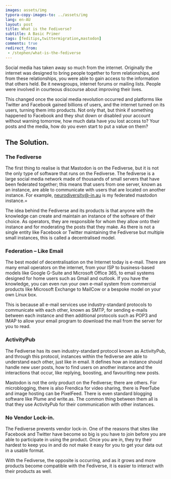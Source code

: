 ```yaml
---
images: assets/img
typora-copy-images-to: ../assets/img
lang: en-AU
layout: post
title: What is the Fediverse? 
subtitle: A Basic Primer
tags: [feditips,twittermigration,mastodon]
comments: true
redirect_from:
 - /stephen/what-is-the-fediverse
---
```


Social media has taken away so much from the internet. Originally the internet was designed to bring people together to form relationships, and from these relationships, you were able to gain access to the information that others held. Be it newsgroups, internet forums or mailing lists. People were involved in courteous discourse about improving their lives.

This changed once the social media revolution occurred and platforms like Twitter and Facebook gained billions of users, and the internet turned on its users, turning them into products. Not only that, but think if something happened to Facebook and they shut down or disabled your account without warning tomorrow, how much data have you lost access to? Your posts and the media, how do you even start to put a value on them?

## The Solution.

### The Fediverse

The first thing to realise is that Mastodon is on the Fediverse, but it is not the only type of software that runs on the Fediverse. The fediverse is a large social media network made of thousands of small servers that have been federated together; this means that users from one server, known as an instance, are able to communicate with users that are located on another instance. For example, neurodiversity@-in.au is my federated mastodon instance.=

The idea behind the Fediverse and its products is that anyone with the knowledge can create and maintain an instance of the software of their choice. As operators, they are responsible for whom they allow onto their instance and for moderating the posts that they make. As there is not a single entity like Facebook or Twitter maintaining the Fediverse but multiple small instances, this is called a decentralised model.

### Federation – Like Email

The best model of decentralisation on the Internet today is e-mail. There are many email operators on the internet, from your ISP to business-based models like Google G-Suite and Microsoft Office 365, to email systems designed for home users such as Gmail and outlook. If you have the knowledge, you can even run your own e-mail system from commercial products like Microsoft Exchange to MailCow or a bespoke model on your own Linux box.

This is because all e-mail services use industry-standard protocols to communicate with each other, known as SMTP, for sending e-mails between each instance and then additional protocols such as POP3 and IMAP to allow your email program to download the mail from the server for you to read.

### ActivityPub

The Fediverse has its own industry-standard protocol known as ActivityPub, and through this protocol, instances within the fediverse are able to understand each other, just like in email. It defines how an instance should handle new user posts, how to find users on another instance and the interactions that occur, like replying, boosting, and favouriting new posts.

Mastodon is not the only product on the Fediverse; there are others. For microblogging, there is also Frendica for video sharing,  there is PeerTube and image hosting can be PixelFeed. There is even standard blogging software like Plume and write.as. The common thing between them all is that they use ActivityPub for their communication with other instances.

### No Vendor Lock-in.

The Fediverse prevents vendor lock-in. One of the reasons that sites like Facebook and Twitter have become so big is you have to join before you are able to participate in using the product. Once you are in, they try their hardest to keep you in and do not make it easy for you to get your data out in a usable format.

With the Fediverse, the opposite is occurring, and as it grows and more products become compatible with the Fediverse, it is easier to interact with their products as well.